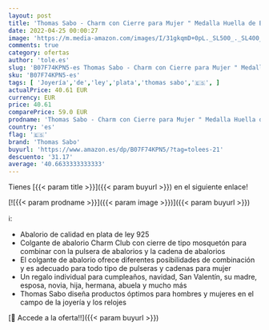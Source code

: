 ```yaml
---
layout: post
title: 'Thomas Sabo - Charm con Cierre para Mujer " Medalla Huella de Bebé"  Plata de Ley 925  Plateado'
date: 2022-04-25 00:00:27
image: 'https://m.media-amazon.com/images/I/31gkqmD+0pL._SL500_._SL400_.jpg'
comments: true
category: ofertas
author: 'tole.es'
slug: 'B07F74KPN5-es Thomas Sabo - Charm con Cierre para Mujer " Medalla Huella...'
sku: 'B07F74KPN5-es'
tags: [ 'Joyería','de','ley','plata','thomas sabo','🇪🇸', ]
actualPrice: 40.61 EUR
currency: EUR
price: 40.61
comparePrice: 59.0 EUR
prodname: 'Thomas Sabo - Charm con Cierre para Mujer " Medalla Huella de Bebé"  Plata de Ley 925  Plateado'
country: 'es'
flag: '🇪🇸'
brand: 'Thomas Sabo'
buyurl: 'https://www.amazon.es/dp/B07F74KPN5/?tag=tolees-21'
descuento: '31.17'
average: '40.6633333333333'
---
```


Tienes [{{< param title >}}]({{< param buyurl >}}) en el siguiente enlace!

[![{{< param prodname >}}]({{< param image >}})]({{< param buyurl >}})

ℹ️:

- Abalorio de calidad en plata de ley 925
- Colgante de abalorio Charm Club con cierre de tipo mosquetón para combinar con la pulsera de abalorios y la cadena de abalorios
- El colgante de abalorio ofrece diferentes posibilidades de combinación y es adecuado para todo tipo de pulseras y cadenas para mujer
- Un regalo individual para cumpleaños, navidad, San Valentín, su madre, esposa, novia, hija, hermana, abuela y mucho más
- Thomas Sabo diseña productos óptimos para hombres y mujeres en el campo de la joyería y los relojes

[🛒 Accede a la oferta!!]({{< param buyurl >}})
